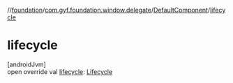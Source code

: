 //[foundation](../../../index.md)/[com.gyf.foundation.window.delegate](../index.md)/[DefaultComponent](index.md)/[lifecycle](lifecycle.md)

# lifecycle

[androidJvm]\
open override val [lifecycle](lifecycle.md): [Lifecycle](https://developer.android.com/reference/kotlin/androidx/lifecycle/Lifecycle.html)